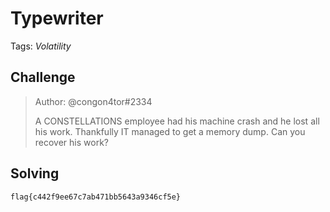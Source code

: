# Typewriter

Tags: _Volatility_

## Challenge

>Author: @congon4tor#2334
>
>A CONSTELLATIONS employee had his machine crash and he lost all his work. Thankfully IT managed to get a memory dump. Can you recover his work?




## Solving



`flag{c442f9ee67c7ab471bb5643a9346cf5e}`
